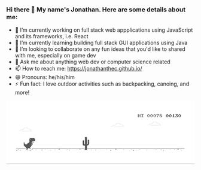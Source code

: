 ### Hi there 👋  My name's Jonathan. Here are some details about me:

<!--
**jonathanthec/jonathanthec** is a ✨ _special_ ✨ repository because its `README.md` (this file) appears on your GitHub profile.

Here are some ideas to get you started:
-->

- 🔭 I’m currently working on full stack web appplications using JavaScript and its frameworks, i.e. React
- 🌱 I’m currently learning building full stack GUI applications using Java
- 👯 I’m looking to collaborate on any fun ideas that you'd like to shared with me, especially on game dev
- 💬 Ask me about anything web dev or computer science related
- 📫 How to reach me: https://jonathanthec.github.io/
- 😄 Pronouns: he/his/him
- ⚡ Fun fact: I love outdoor activities such as backpacking, canoing, and more!

![image](https://github.com/jonathanthec/jonathanthec/blob/master/dino.gif)
